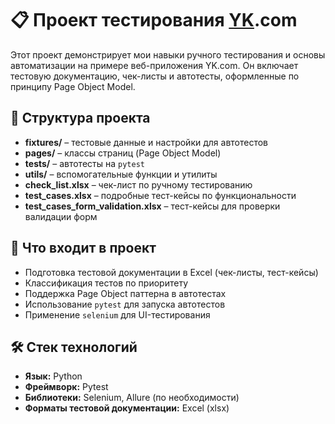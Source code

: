 # 📋 Проект тестирования [YK](http://yuliakonovalova.com/).com

Этот проект демонстрирует мои навыки ручного тестирования и основы автоматизации на примере веб-приложения YK.com. Он включает тестовую документацию, чек-листы и автотесты, оформленные по принципу Page Object Model.

## 📁 Структура проекта

- **fixtures/** – тестовые данные и настройки для автотестов  
- **pages/** – классы страниц (Page Object Model)  
- **tests/** – автотесты на `pytest`  
- **utils/** – вспомогательные функции и утилиты  
- **check_list.xlsx** – чек-лист по ручному тестированию  
- **test_cases.xlsx** – подробные тест-кейсы по функциональности  
- **test_cases_form_validation.xlsx** – тест-кейсы для проверки валидации форм  

## 🧪 Что входит в проект

- Подготовка тестовой документации в Excel (чек-листы, тест-кейсы)
- Классификация тестов по приоритету
- Поддержка Page Object паттерна в автотестах
- Использование `pytest` для запуска автотестов
- Применение `selenium` для UI-тестирования

## 🛠️ Стек технологий

- **Язык:** Python  
- **Фреймворк:** Pytest  
- **Библиотеки:** Selenium, Allure (по необходимости)  
- **Форматы тестовой документации:** Excel (xlsx)
